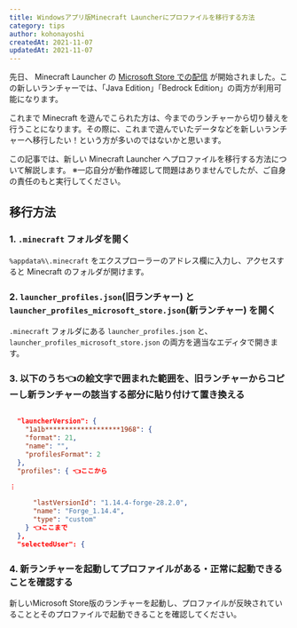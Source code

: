 ```yaml
---
title: Windowsアプリ版Minecraft Launcherにプロファイルを移行する方法
category: tips
author: kohonayoshi
createdAt: 2021-11-07
updatedAt: 2021-11-07
---
```


先日、 Minecraft Launcher の [Microsoft Store での配信](https://www.xbox.com/ja-JP/games/store/Minecraft-Launcher/9PGW18NPBZV5) が開始されました。この新しいランチャーでは、「Java Edition」「Bedrock Edition」の両方が利用可能になります。

これまで Minecraft を遊んでこられた方は、今までのランチャーから切り替えを行うことになります。その際に、これまで遊んでいたデータなどを新しいランチャーへ移行したい！という方が多いのではないかと思います。

この記事では、新しい Minecraft Launcher へプロファイルを移行する方法について解説します。
※一応自分が動作確認して問題はありませんでしたが、ご自身の責任のもと実行してください。

## 移行方法

### 1. `.minecraft` フォルダを開く

`%appdata%\.minecraft` をエクスプローラーのアドレス欄に入力し、アクセスすると Minecraft のフォルダが開けます。

### 2. `launcher_profiles.json`(旧ランチャー) と `launcher_profiles_microsoft_store.json`(新ランチャー) を開く

`.minecraft` フォルダにある `launcher_profiles.json` と、`launcher_profiles_microsoft_store.json` の両方を適当なエディタで開きます。

### 3. 以下のうち👈の絵文字で囲まれた範囲を、旧ランチャーからコピーし新ランチャーの該当する部分に貼り付けて置き換える

```json

  "launcherVersion": {
    "1a1b*******************1968": {
    "format": 21,
    "name": "",
    "profilesFormat": 2
  },
  "profiles": { 👈ここから

︙

      "lastVersionId": "1.14.4-forge-28.2.0",
      "name": "Forge_1.14.4",
      "type": "custom"
    } 👈ここまで
  },
  "selectedUser": {
```

### 4. 新ランチャーを起動してプロファイルがある・正常に起動できることを確認する

新しいMicrosoft Store版のランチャーを起動し、プロファイルが反映されていることとそのプロファイルで起動できることを確認してください。
